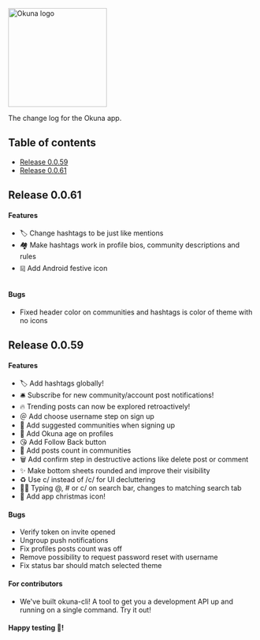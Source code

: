<img alt="Okuna logo" src="https://i.snag.gy/FAgp8K.jpg" width="200">

The change log for the Okuna app.

## Table of contents

- [Release 0.0.59](#release-0.0.59)
- [Release 0.0.61](#release-0.0.61)

## Release 0.0.61

#### Features
 - 🏷 Change hashtags to be just like mentions
 - 🏘 Make hashtags work in profile bios, community descriptions and rules
 - ༕ Add Android festive icon

#### Bugs
- Fixed header color on communities and hashtags is color of theme with no icons

## Release 0.0.59

#### Features
 - 🏷 Add hashtags globally!
 - 🛎 Subscribe for new community/account post notifications!
 - 🔥 Trending posts can now be explored retroactively!
 - ＠ Add choose username step on sign up
 - 🏡 Add suggested communities when signing up
 - 👶 Add Okuna age on profiles
 - 😘 Add Follow Back button
 - 💯 Add posts count in communities
 - 🗑 Add confirm step in destructive actions like delete post or comment
 - ✨ Make bottom sheets rounded and improve their visibility
 - ♻️ Use c/ instead of /c/ for UI decluttering
 - 🕵️‍♀️ Typing @, # or c/ on search bar, changes to matching search tab
 - 🎄 Add app christmas icon!


#### Bugs
- Verify token on invite opened
- Ungroup push notifications
- Fix profiles posts count was off
- Remove possibility to request password reset with username
- Fix status bar should match selected theme

#### For contributors

- We've built okuna-cli! A tool to get you a development API up and running on a single command. Try it out!

#### Happy testing 🎉!

